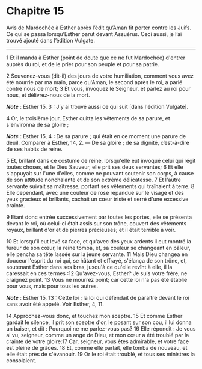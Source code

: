# Chapitre 15

Avis de Mardochée à Esther après l’édit qu’Aman fit porter contre les Juifs.
Ce qui se passa lorsqu’Esther parut devant Assuérus.
Ceci aussi, je l’ai trouvé ajouté dans l’édition Vulgate.

***

1 Et il manda à Esther (point de doute que ce ne fut Mardochée) d'entrer auprès du roi, et de le prier pour son peuple et pour sa patrie.


2 Souvenez-vous (dit-il) des jours de votre humiliation, comment vous avez été nourrie par ma main, parce qu'Aman, le second après le roi, a parlé contre nous de mort; 3 Et vous, invoquez le Seigneur, et parlez au roi pour nous, et délivrez-nous de la mort.

***Note*** :  Esther 15, 3 : J’y ai trouvé aussi ce qui suit [dans l'édition Vulgate].


4 Or, le troisième jour, Esther quitta les vêtements de sa parure, et s'environna de sa gloire ;

***Note*** :  Esther 15, 4 : De sa parure ; qui était en ce moment une parure de deuil. Comparer à Esther, 14, 2. ― De sa gloire ; de sa dignité, c’est-à-dire de ses habits de reine.

5 Et, brillant dans ce costume de reine, lorsqu'elle eut invoqué celui qui régit toutes choses, et le Dieu Sauveur, elle prit ses deux servantes; 6 Et elle s'appuyait sur l'une d'elles, comme ne pouvant soutenir son corps, à cause de son attitude nonchalante et de son extrême délicatesse. 7 Et l'autre servante suivait sa maîtresse, portant ses vêtements qui traînaient à terre. 8 Elle cependant, avec une couleur de rose répandue sur le visage et des yeux gracieux et brillants, cachait un cœur triste et serré d'une excessive crainte.


9 Etant donc entrée successivement par toutes les portes, elle se présenta devant le roi, où celui-ci était assis sur son trône, couvert des vêtements royaux, brillant d'or et de pierres précieuses; et il était terrible à voir.

10 Et lorsqu'il eut levé sa face, et qu'avec des yeux ardents il eut montré la fureur de son cœur, la reine tomba, et, sa couleur se changeant en pâleur, elle pencha sa tête lassée sur la jeune servante. 11 Mais Dieu changea en douceur l'esprit du roi qui, se hâtant et effrayé, s'élança de son trône, et, soutenant Esther dans ses bras, jusqu'à ce qu'elle revînt à elle, il la caressait en ces termes :12 Qu'avez-vous, Esther? Je suis votre frère, ne craignez point. 13 Vous ne mourrez point; car cette loi n'a pas été établie pour vous, mais pour tous les autres.

***Note*** :  Esther 15, 13 : Cette loi ; la loi qui défendait de paraître devant le roi sans avoir été appelé. Voir Esther, 4, 11.

14 Approchez-vous donc, et touchez mon sceptre. 15 Et comme Esther gardait le silence, il prit son sceptre d'or, le posant sur son cou, il lui donna un baiser, et dit : Pourquoi ne me parlez-vous pas? 16 Elle répondit : Je vous ai vu, seigneur, comme un ange de Dieu, et mon cœur a été troublé par la crainte de votre gloire:17 Car, seigneur, vous êtes admirable, et votre face est pleine de grâces. 18 Et, comme elle parlait, elle tomba de nouveau, et elle était près de s'évanouir. 19 Or le roi était troublé, et tous ses ministres la consolaient.

